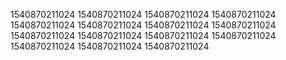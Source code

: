 1540870211024
1540870211024
1540870211024
1540870211024
1540870211024
1540870211024
1540870211024
1540870211024
1540870211024
1540870211024
1540870211024
1540870211024
1540870211024
1540870211024
1540870211024